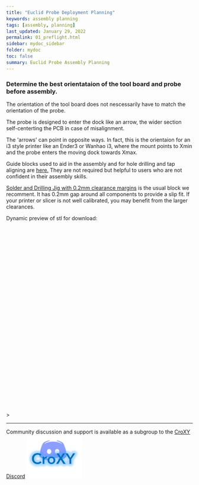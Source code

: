 ```yaml
---
title: "Euclid Probe Deployment Planning"
keywords: assembly planning
tags: [assembly, planning]
last_updated: January 29, 2022
permalink: 01_preflight.html
sidebar: mydoc_sidebar
folder: mydoc
toc: false
summary: Euclid Probe Assembly Planning 
---
```

### Determine the best orientataion of the tool board and probe before assembly.

The orientation of the tool board does not nescessarily have to match the orientation of the probe. 

The probe is designed to enter the dock like an arrow, the wider section self-centerting the PCB in case of misalignment. 

The 'arrows' can point in opposite ways. In fact, this is the orientaion for an i3 style printer like an Ender3 or Wanhao i3, where the mount points to Xmin and the probe enters the moving dock towards Xmax.   

Guide blocks used to aid in the assembly and for hole drilling and tap aligning are <a href='https://github.com/nionio6915/Euclid_Probe/tree/main/stls/Assembly%20Jigs' target="_blank"> here.</a> They are not required but helpful to users who are not confident in their assembly skills. 

<a href='https://github.com/nionio6915/Euclid_Probe/raw/main/stls/Assembly%20Jigs/soldering_jigV5-0.2mm_margin.stl'>Solder and Drilling Jig with 0.2mm clearance margins</a> is the usual block we recomment. It has 0.2mm gap around all components to provide a slip fit. If your printer or slicer is not well calibrated, you may benefit from the larger clearances. 

Dynamic preview of stl for download:

<div id="stl_cont" style="width:500px;height:500px;margin:1"></div>>

<script>
    var stl_viewer=new StlViewer
    (
      document.getElementById("stl_cont"), 
      {
          allow_drag_and_drop: false,
          auto_rotate:true,
          auto_resize:true,
          models: 
          [ 
            {filename:"../stls/Assembly%20Jigs/soldering_jigV5-0.2mm_margin.stl", color:"#1E73BE", rotationx:5.0, rotationy:-0.50, rotationz:0.0} 
          ]
      }
    );
</script>  
- - -  
Community discussion and support is available as a subgroup to the <a href='https://discord.gg/jfnVrUx2uK'>CroXY Discord</a> <a href='https://discord.gg/jfnVrUx2uK'> <img src="images\CroXYDiscord.png" alt="CroXY Discord"></a>


